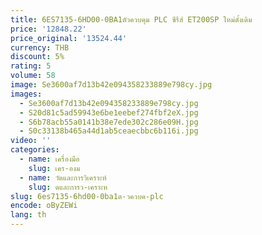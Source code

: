 ```yaml
---
title: 6ES7135-6HD00-0BA1ตัวควบคุม PLC ซีรีส์ ET200SP ใหม่ดั้งเดิม
price: '12848.22'
price_original: '13524.44'
currency: THB
discount: 5%
rating: 5
volume: 58
image: Se3600af7d13b42e094358233889e798cy.jpg
images:
  - Se3600af7d13b42e094358233889e798cy.jpg
  - S20d81c5ad59943e6be1eebef274fbf2eX.jpg
  - S6b78acb55a0141b38e7ede302c286e09H.jpg
  - S0c33138b465a44d1ab5ceaecbbc6b116i.jpg
video: ''
categories:
  - name: เครื่องมือ
    slug: เคร-องม
  - name: วัดและการวิเคราะห์
    slug: ดและการว-เคราะห
slug: 6es7135-6hd00-0ba1ต-วควบค-plc
encode: oByZEWi
lang: th
---
```

  